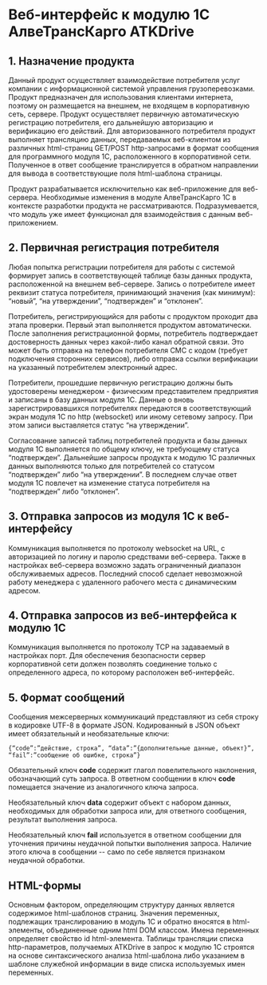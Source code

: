 # Веб-интерфейс к модулю 1С АлвеТрансКарго ATKDrive
## 1. Назначение продукта
Данный продукт осуществляет взаимодействие потребителя услуг компании с информационной системой управления грузоперевозками. Продукт предназначен для использования клиентами интернета, поэтому он размещается на внешнем, не входящем в корпоративную сеть, сервере.
Продукт осуществляет первичную автоматическую регистрацию потребителя, его дальнейшую авторизацию и верификацию его действий. Для авторизованного потребителя продукт выполняет трансляцию данных, передаваемых веб-клиентом из различных html-страниц GET/POST http-запросами в формат сообщения для программного модуля 1С, расположенного в корпоративной сети. Полученное в ответ сообщение транслируется в обратном направлении для вывода в соответствующие поля html-шаблона страницы.

Продукт разрабатывается исключительно как веб-приложение для веб-сервера. Необходимые изменения в модуле АлвеТрансКарго 1С в контексте разработки продукта не рассматриваются. Подразумевается, что модуль уже имеет функционал для взаимодействия с данным веб-приложением.
## 2. Первичная регистрация потребителя
Любая попытка регистрации потребителя для работы с системой формирует запись в соответствующей таблице базы данных продукта, расположенной на внешнем веб-сервере. Запись о потребителе имеет реквизит статуса потребителя, принимающий значения (как минимум): “новый”, “на утверждении”, “подтвержден” и “отклонен”.

Потребитель, регистрирующийся для работы с продуктом проходит два этапа проверки. Первый этап выполняется продуктом автоматически. После заполнения регистрационной формы, потребитель подтверждает достоверность данных через какой-либо канал обратной связи. 
Это может быть отправка на телефон потребителя СМС с кодом (требует подключения сторонних сервисов), либо отправка ссылки верификации на указанный потребителем электронный адрес.

Потребители, прошедшие первичную регистрацию должны быть удостоверены менеджером - физическим представителем предприятия и записаны в базу данных модуля 1С. Данные о вновь зарегистрировавшихся потребителях передаются в соответствующий экран модуля 1С по http (websocket) или иному сетевому запросу. При этом записи выставляется статус “на утверждении”.

Согласование записей таблиц потребителей продукта и базы данных модуля 1С выполняется по общему ключу, не требующему статуса “подтвержден”.
Дальнейшие запросы продукта к модулю 1С различных данных выполняются только для потребителей со статусом “подтвержден” либо “на утверждении”. В последнем случае ответ модуля 1С повлечет на изменение статуса потребителя на “подтвержден” либо “отклонен”.
## 3. Отправка запросов из модуля 1С к веб-интерфейсу
Коммуникация выполняется по протоколу websocket на URL, с авторизацией по логину и паролю средствами веб-сервера. Также в настройках веб-сервера возможно задать ограниченный диапазон обслуживаемых адресов. Последний способ сделает невозможной работу менеджера с удаленного рабочего места с динамическим адресом.
## 4. Отправка запросов из веб-интерфейса к модулю 1С
Коммуникация выполняется по протоколу TCP на задаваемый в настройках порт. Для  обеспечения безопасности сервер корпоративной сети должен позволять соединение только с определенного адреса, по которому расположен веб-интерфейс.
## 5. Формат сообщений
Сообщения межсерверных коммуникаций представляют из себя строку в кодировке UTF-8 в формате JSON. Кодированный в  JSON объект имеет обязательный и необязательные ключи:
```
{“code”:”действие, строка”, “data”:”{дополнительные данные, объект}”, “fail”:”сообщение об ошибке, строка”}
```
Обязательный ключ **code** содержит глагол повелительного наклонения, обозначающий суть запроса. В ответном сообщении в ключ **code** помещается значение из аналогичного ключа запроса. 

Необязательный ключ **data** содержит объект с набором данных, необходимых для обработки запроса или, для ответного сообщения, результат выполнения запроса.

Необязательный ключ **fail** используется в ответном сообщении для уточнения причины неудачной попытки выполнения запроса. Наличие этого ключа в сообщении -- само по себе является признаком неудачной обработки.
## HTML-формы
Основным фактором, определяющим структуру данных является содержимое html-шаблонов страниц. Значения переменных, подлежащих транслированию в модуль 1С и обратно вносятся в html-элементы, объединенные одним html DOM классом. Имена переменных определяет свойство id html-элемента. 
Таблицы трансляции списка http-параметров, получаемых ATKDrive  в запрос к модулю 1С строятся на основе синтаксического анализа html-шаблона либо указанием в шаблоне служебной информации в виде списка используемых имен переменных.


